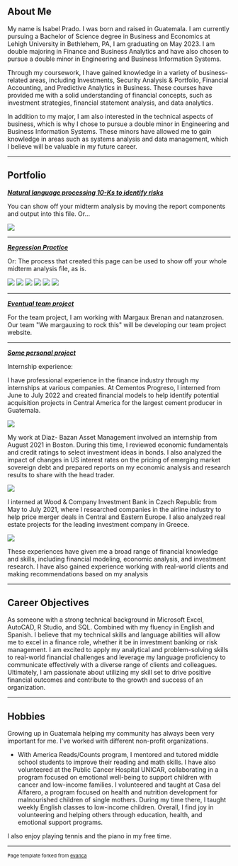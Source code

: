 ## About Me

My name is Isabel Prado. I was born and raised in Guatemala. I am currently pursuing a Bachelor of Science degree in Business and Economics at Lehigh University in Bethlehem, PA, I am graduating on May 2023. I am double majoring in Finance and Business Analytics and have also chosen to pursue a double minor in Engineering and Business Information Systems.

Through my coursework, I have gained knowledge in a variety of business-related areas, including Investments, Security Analysis & Portfolio, Financial Accounting, and Predictive Analytics in Business. These courses have provided me with a solid understanding of financial concepts, such as investment strategies, financial statement analysis, and data analytics.

In addition to my major, I am also interested in the technical aspects of business, which is why I chose to pursue a double minor in Engineering and Business Information Systems. These minors have allowed me to gain knowledge in areas such as systems analysis and data management, which I believe will be valuable in my future career.


---
## Portfolio

<!-- You can link to other websites, PDFs in this repo, and other pages in this repo -->

_**[Natural language processing 10-Ks to identify risks](report.ipynb)**_

You can show off your midterm analysis by moving the report components and output into this file. Or...

<img src="images/dummy_thumbnail.jpg?raw=true"/>

---

_**[Regression Practice](Regression_practice)**_

Or: The process that created this page can be used to show off your whole midterm analysis file, as is.

<img src="regression/output_10_0.png?raw=true"/>

<img src="regression/output_11_0.png?raw=true"/>


<img src="regression/output_12_0.png?raw=true"/>


<img src="regression/output_13_0.png?raw=true"/>

<img src="regression/output_14_0.png?raw=true"/>

<img src="regression/output_15_0.png?raw=true"/>

---

_**[Eventual team project](https://mab923.github.io/finalteamproject/)**_

For the team project, I am working with Margaux Brenan and natanzrosen. Our team "We margauxing to rock this" will be developing our team project website. 

---

_**[Some personal project](/pdf/sample_presentation.pdf)**_

Internship experience:

I have professional experience in the finance industry through my internships at various companies. At Cementos Progreso, I interned from June to July 2022 and created financial models to help identify potential acquisition projects in Central America for the largest cement producer in Guatemala.

<img src="images/cementos.png?raw=true"/>

My work at Diaz- Bazan Asset Management involved an internship from August 2021 in Boston. During this time, I reviewed economic fundamentals and credit ratings to select investment ideas in bonds. I also analyzed the impact of changes in US interest rates on the pricing of emerging market sovereign debt and prepared reports on my economic analysis and research results to share with the head trader.

<img src="images/diaz.png?raw=true"/>

I interned at Wood & Company Investment Bank in Czech Republic from May to July 2021, where I researched companies in the airline industry to help price merger deals in Central and Eastern Europe. I also analyzed real estate projects for the leading investment company in Greece.

<img src="images/wood.jpg?raw=true"/>

These experiences have given me a broad range of financial knowledge and skills, including financial modeling, economic analysis, and investment research. I have also gained experience working with real-world clients and making recommendations based on my analysis


---

## Career Objectives

As someone with a strong technical background in Microsoft Excel, AutoCAD, R Studio, and SQL. Combined with my fluency in English and Spanish. I believe that my technical skills and language abilities will allow me to excel in a finance role, whether it be in investment banking or risk management. I am excited to apply my analytical and problem-solving skills to real-world financial challenges and leverage my language proficiency to communicate effectively with a diverse range of clients and colleagues. Ultimately, I am passionate about utilizing my skill set to drive positive financial outcomes and contribute to the growth and success of an organization.

---

## Hobbies

Growing up in Guatemala helping my community has always been very important for me. I've worked with different non-profit organizations. 
  - With America Reads/Counts program, I mentored and tutored middle school students to improve their reading and math skills. I have also volunteered at the Public Cancer Hospital UNICAR, collaborating in a program focused on emotional well-being to support children with cancer and low-income families. I volunteered and taught at Casa del Alfarero, a program focused on health and nutrition development for malnourished children of single mothers. During my time there, I taught weekly English classes to low-income children. Overall, I find joy in volunteering and helping others through education, health, and emotional support programs. 
  
I also enjoy playing tennis and the piano in my free time. 



---
<p style="font-size:11px">Page template forked from <a href="https://github.com/evanca/quick-portfolio">evanca</a></p>
<!-- Remove above link if you don't want to attibute -->
